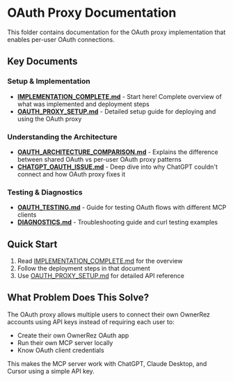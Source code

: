 # OAuth Proxy Documentation

This folder contains documentation for the OAuth proxy implementation that enables per-user OAuth connections.

## Key Documents

### Setup & Implementation
- **[IMPLEMENTATION_COMPLETE.md](./IMPLEMENTATION_COMPLETE.md)** - Start here! Complete overview of what was implemented and deployment steps
- **[OAUTH_PROXY_SETUP.md](./OAUTH_PROXY_SETUP.md)** - Detailed setup guide for deploying and using the OAuth proxy

### Understanding the Architecture
- **[OAUTH_ARCHITECTURE_COMPARISON.md](./OAUTH_ARCHITECTURE_COMPARISON.md)** - Explains the difference between shared OAuth vs per-user OAuth proxy patterns
- **[CHATGPT_OAUTH_ISSUE.md](./CHATGPT_OAUTH_ISSUE.md)** - Deep dive into why ChatGPT couldn't connect and how OAuth proxy fixes it

### Testing & Diagnostics
- **[OAUTH_TESTING.md](./OAUTH_TESTING.md)** - Guide for testing OAuth flows with different MCP clients
- **[DIAGNOSTICS.md](./DIAGNOSTICS.md)** - Troubleshooting guide and curl testing examples

## Quick Start

1. Read [IMPLEMENTATION_COMPLETE.md](./IMPLEMENTATION_COMPLETE.md) for the overview
2. Follow the deployment steps in that document
3. Use [OAUTH_PROXY_SETUP.md](./OAUTH_PROXY_SETUP.md) for detailed API reference

## What Problem Does This Solve?

The OAuth proxy allows multiple users to connect their own OwnerRez accounts using API keys instead of requiring each user to:
- Create their own OwnerRez OAuth app
- Run their own MCP server locally
- Know OAuth client credentials

This makes the MCP server work with ChatGPT, Claude Desktop, and Cursor using a simple API key.

